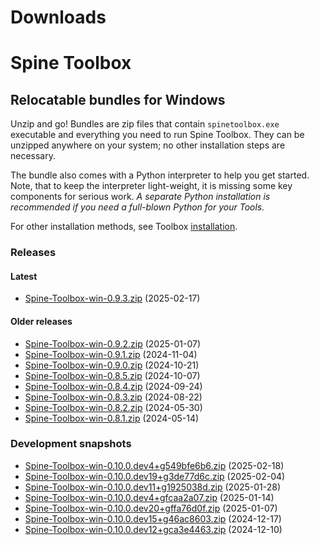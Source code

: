 
Downloads
=========

# Spine Toolbox

## Relocatable bundles for Windows

Unzip and go! Bundles are zip files that contain ``spinetoolbox.exe`` executable
and everything you need to run Spine Toolbox.
They can be unzipped anywhere on your system; no other installation steps are necessary.

The bundle also comes with a Python interpreter to help you get started.
Note, that to keep the interpreter light-weight, it is missing some key components for serious work.
_A separate Python installation is recommended if you need a full-blown Python for your Tools._

For other installation methods,
see Toolbox [installation](https://github.com/spine-tools/Spine-Toolbox?tab=readme-ov-file#installation).

### Releases

#### Latest

- [Spine-Toolbox-win-0.9.3.zip](https://github.com/spine-tools/Spine-Toolbox/releases/download/0.9.3/Spine-Toolbox-win-0.9.3.zip) (2025-02-17)

#### Older releases

- [Spine-Toolbox-win-0.9.2.zip](https://github.com/spine-tools/Spine-Toolbox/releases/download/0.9.2/Spine-Toolbox-win-0.9.2.zip) (2025-01-07)
- [Spine-Toolbox-win-0.9.1.zip](https://github.com/spine-tools/Spine-Toolbox/releases/download/0.9.1/Spine-Toolbox-win-0.9.1.zip) (2024-11-04)
- [Spine-Toolbox-win-0.9.0.zip](https://github.com/spine-tools/Spine-Toolbox/releases/download/0.9.0/Spine-Toolbox-win-0.9.0.zip) (2024-10-21)
- [Spine-Toolbox-win-0.8.5.zip](https://github.com/spine-tools/Spine-Toolbox/releases/download/0.8.5/Spine-Toolbox-win-0.8.5.zip) (2024-10-07)
- [Spine-Toolbox-win-0.8.4.zip](https://github.com/spine-tools/Spine-Toolbox/releases/download/0.8.4/Spine-Toolbox-win-0.8.4.zip) (2024-09-24)
- [Spine-Toolbox-win-0.8.3.zip](https://github.com/spine-tools/Spine-Toolbox/releases/download/0.8.3/Spine-Toolbox-win-0.8.3.zip) (2024-08-22)
- [Spine-Toolbox-win-0.8.2.zip](https://github.com/spine-tools/Spine-Toolbox/releases/download/0.8.2/Spine-Toolbox-win-0.8.2.zip) (2024-05-30)
- [Spine-Toolbox-win-0.8.1.zip](https://github.com/spine-tools/Spine-Toolbox/releases/download/0.8.1/Spine-Toolbox-win-0.8.1.zip) (2024-05-14)

### Development snapshots

- [Spine-Toolbox-win-0.10.0.dev4+g549bfe6b6.zip](https://github.com/spine-tools/Spine-Toolbox/actions/runs/13387374578/artifacts/2607913220) (2025-02-18)
- [Spine-Toolbox-win-0.10.0.dev19+g3de77d6c.zip](https://github.com/spine-tools/Spine-Toolbox/actions/runs/13132320144/artifacts/2532727574) (2025-02-04)
- [Spine-Toolbox-win-0.10.0.dev11+g1925038d.zip](https://github.com/spine-tools/Spine-Toolbox/actions/runs/13007391237/artifacts/2496227108) (2025-01-28)
- [Spine-Toolbox-win-0.10.0.dev4+gfcaa2a07.zip](https://github.com/spine-tools/Spine-Toolbox/actions/runs/12764743713/artifacts/2427152066) (2025-01-14)
- [Spine-Toolbox-win-0.10.0.dev20+gffa76d0f.zip](https://github.com/spine-tools/Spine-Toolbox/actions/runs/12648805753/artifacts/2394722845) (2025-01-07)
- [Spine-Toolbox-win-0.10.0.dev15+g46ac8603.zip](https://github.com/spine-tools/Spine-Toolbox/actions/runs/12370159215/artifacts/2330953094) (2024-12-17)
- [Spine-Toolbox-win-0.10.0.dev12+gca3e4463.zip](https://github.com/spine-tools/Spine-Toolbox/actions/runs/12253229836/artifacts/2298773300) (2024-12-10)
